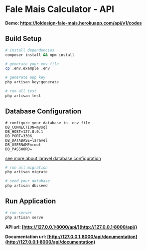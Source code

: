 # Fale Mais Calculator - API
**Demo: https://loldesign-fale-mais.herokuapp.com/api/v1/codes**
## Build Setup

```bash
# install dependencies
composer install && npm install

# generate your env file
cp .env.example .env

# generate app key
php artisan key:generate

# run all test
php artisan test
```

## Database Configuration
```env
# configure your database in .env file
DB_CONNECTION=mysql
DB_HOST=127.0.0.1
DB_PORT=3306
DB_DATABASE=laravel
DB_USERNAME=root
DB_PASSWORD=
```
[see more about laravel database configuration](https://laravel.com/docs/9.x/database#configuration)

```bash
# run all migration
php artisan migrate

# seed your database
php artisan db:seed
```

## Run Application

```bash
# run server
php artisan serve
```
**API url: [http://127.0.0.1:8000/api/](http://127.0.0.1:8000/api/)**

**Documentation url: [http://127.0.0.1:8000/api/documentation](http://127.0.0.1:8000/api/documentation)**
